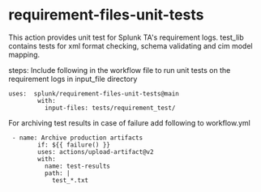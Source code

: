 # requirement-files-unit-tests
This action provides unit test for Splunk TA's requirement logs.
test_lib contains tests for xml format checking, schema validating and cim model mapping.

steps:
Include following in the workflow file to run unit tests on the requirement logs in input_file directory
```
uses:  splunk/requirement-files-unit-tests@main
        with:
          input-files: tests/requirement_test/
```

For archiving test results in case of failure add following to workflow.yml
```
 - name: Archive production artifacts
        if: ${{ failure() }}
        uses: actions/upload-artifact@v2
        with:
          name: test-results
          path: |
            test_*.txt
```

